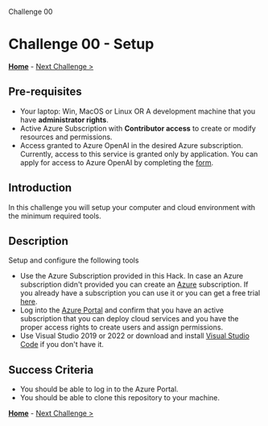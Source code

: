 Challenge 00
# Challenge 00 - Setup

**[Home](../README.md)** - [Next Challenge >](./Challenge_01.md)

## Pre-requisites

- Your laptop: Win, MacOS or Linux OR A development machine that you have **administrator rights**.
- Active Azure Subscription with **Contributor access** to create or modify resources and permissions.
- Access granted to Azure OpenAI in the desired Azure subscription.
Currently, access to this service is granted only by application. You can apply for access to Azure OpenAI by completing the [form](https://aka.ms/oai/access).

## Introduction

In this challenge you will setup your computer and cloud environment with the minimum required tools.

## Description

Setup and configure the following tools

- Use the Azure Subscription provided in this Hack. In case an Azure subscription didn't provided you can create an [Azure](https://azure.microsoft.com/) subscription. If you already have a subscription you can use it or you can get a free trial [here](https://azure.microsoft.com/free/).
- Log into the [Azure Portal](https://portal.azure.com) and confirm that you have an active subscription that you can deploy cloud services and you have the proper access rights to create users and assign permissions.
- Use Visual Studio 2019 or 2022 or download and install [Visual Studio Code](https://code.visualstudio.com) if you don't have it.

## Success Criteria

- You should be able to log in to the Azure Portal.
- You should be able to clone this repository to your machine.

**[Home](../README.md)** - [Next Challenge >](./Challenge_01.md)
